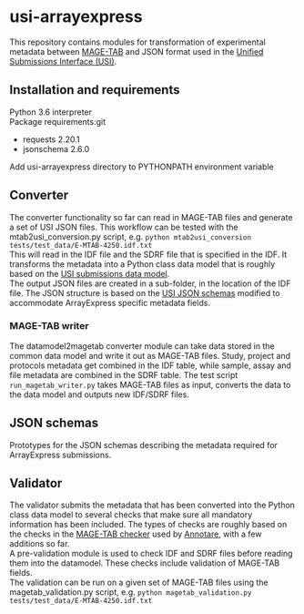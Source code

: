 # usi-arrayexpress

This repository contains modules for transformation of experimental metadata between [MAGE-TAB](fged.org/projects/mage-tab/) and JSON format used in the [Unified Submissions Interface (USI)](https://github.com/EMBL-EBI-SUBS). 


## Installation and requirements

Python 3.6 interpreter<br>
Package requirements:git 
* requests 2.20.1
* jsonschema 2.6.0

Add usi-arrayexpress directory to PYTHONPATH environment variable


## Converter

The converter functionality so far can read in MAGE-TAB files and generate a set of USI JSON files. This workflow can be tested with the mtab2usi_conversion.py script, e.g. `python mtab2usi_conversion tests/test_data/E-MTAB-4250.idf.txt`<br>
This will read in the IDF file and the SDRF file that is specified in the IDF. It transforms the metadata into a Python class data model that is roughly based on the [USI submissions data model](https://github.com/EMBL-EBI-SUBS/subs-data-model).<br>
 The output JSON files are created in a sub-folder, in the location of the IDF file. The JSON structure is based on the [USI JSON schemas](https://github.com/EMBL-EBI-SUBS/validation-schemas) modified to accommodate ArrayExpress specific metadata fields. 
 
 
 ### MAGE-TAB writer
 
 The datamodel2magetab converter module can take data stored in the common data model and write it out as MAGE-TAB files. Study, project and protocols metadata get combined in the IDF table, while sample, assay and file metadata are combined in the SDRF table. The test script `run_magetab_writer.py` takes MAGE-TAB files as input, converts the data to the data model and outputs new IDF/SDRF files. 
 
 
 ## JSON schemas
 
 Prototypes for the JSON schemas describing the metadata required for ArrayExpress submissions. 
 
 
 ## Validator
 
 The validator submits the metadata that has been converted into the Python class data model to several checks that make sure all mandatory information has been included. 
 The types of checks are roughly based on the checks in the [MAGE-TAB checker](https://github.com/arrayexpress/magetabcheck) used by [Annotare](https://github.com/arrayexpress/annotare2), with a few additions so far. <br>
 A pre-validation module is used to check IDF and SDRF files before reading them into the datamodel. These checks include validation of MAGE-TAB fields.<br>
 The validation can be run on a given set of MAGE-TAB files using the magetab_validation.py script, e.g. `python magetab_validation.py tests/test_data/E-MTAB-4250.idf.txt`
  